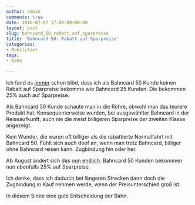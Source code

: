 ```yaml
---
author: admin
comments: true
date: 2016-07-07 17:00:00+00:00
layout: post
slug: bahncard_50_rabatt_auf_sparpreise
title: 'Bahncard 50: Rabatt auf Sparpreise'
categories:
- Mobilitaet
tags:
- Bahn

---
```


Ich fand es [immer](http://andydunkel.net/mobilitaet/umwelt/2016/04/08/bahncard_50_25_prozent_sparpreis.html) schon blöd, dass ich als Bahncard 50 Kunde keinen Rabatt auf Sparpreise bekomme wie Bahncard 25 Kunden. Die bekommen 25% auch auf Sparpreise.

Als Bahncard 50 Kunde schaute man in die Röhre, obwohl man das teurere Produkt hat. Konsequenterweise wurden, bei ausgewählter Bahncard in der Reiseaufkunft, auch nie die meist billigeren Sparpreise der zweiten Klasse angezeigt. 

Kein Wunder, die waren oft billiger als die rabattierte Normalfahrt mit Bahncard 50. Fühlt sich auch doof an, wenn man trotz Bahncard, billiger ohne Bahncard reisen kann. Zugbindung hin oder her.

Ab August ändert sich das [nun endlich](http://www.faz.net/aktuell/wirtschaft/bahn-erweitert-bahncard-rabatt-14325648.html). Bahncard 50 Kunden bekommen nun ebenfalls 25% auf Sparpreise. 

Ich denke, dass ich dadurch bei längeren Strecken dann doch die Zugbindung in Kauf nehmen werde, wenn der Preisunterschied groß ist.

In diesem Sinne eine gute Entscheidung der Bahn.